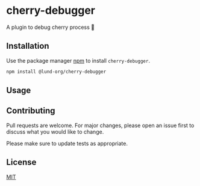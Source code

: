 # cherry-debugger

A plugin to debug cherry process 🍒

## Installation

Use the package manager [npm](http://npmjs.com) to install `cherry-debugger`.

```bash
npm install @lund-org/cherry-debugger
```

## Usage

## Contributing
Pull requests are welcome. For major changes, please open an issue first to discuss what you would like to change.

Please make sure to update tests as appropriate.

## License
[MIT](https://github.com/Lund-Org/cherry-debugger/blob/master/LICENSE)
